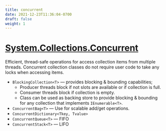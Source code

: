 ```yaml
---
title: concurrent
date: 2021-12-23T11:36:04-0700
draft: false
weight: 1
---
```

# [System.Collections.Concurrent](https://docs.microsoft.com/en-us/dotnet/api/system.collections.concurrent?view=net-6.0)
Efficient, thread-safe operations for access collection items from multiple threads.
Concurrent collection classes do not require user code to take any locks when accessing items.

- `BlockingCollection<T>` — provides blocking & bounding capabilities;
  - Producer threads block if not slots are available or if collection is full.
  - Consumer threads block if collection is empty.
  - Class can be used as backing store to provide blocking & bounding for any collection that implements `IEnumerable<T>`.
- `ConcurrentBag<T>` — Use for scalable add/get operations.
- `ConcurrentDictionary<Tkey, Tvalue>`
- `ConcurrentQueue<T>` — FIFO
- `ConcurrentStack<T>` — LIFO

